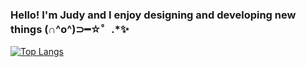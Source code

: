 ### Hello! I'm Judy and I enjoy designing and developing new things (∩^o^)⊃━☆゜.*✨

[![Top Langs](https://github-readme-stats.vercel.app/api/top-langs/?username=wongjwm&layout=compact&theme=omni&show_icons=true)](https://github.com/anuraghazra/github-readme-stats)
<!--
**wongjwm/wongjwm** is a ✨ _special_ ✨ repository because its `README.md` (this file) appears on your GitHub profile.

Here are some ideas to get you started:

- 🔭 I’m currently working on ...
- 🌱 I’m currently learning ...
- 👯 I’m looking to collaborate on ...
- 🤔 I’m looking for help with ...
- 💬 Ask me about ...
- 📫 How to reach me: ...
- 😄 Pronouns: ...
- ⚡ Fun fact: ...
-->
